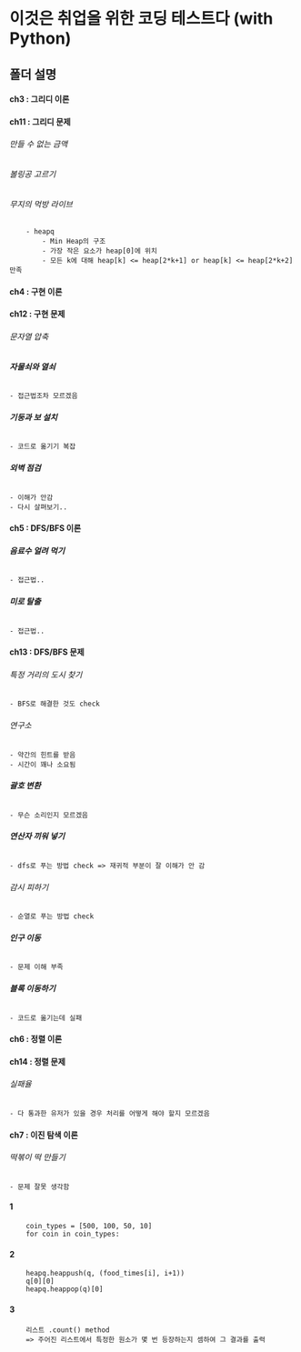 # 이것은 취업을 위한 코딩 테스트다 (with Python)

## 폴더 설명

#### ch3 : 그리디 이론

#### ch11 : 그리디 문제

###### 만들 수 없는 금액

###### 볼링공 고르기

###### 무지의 먹방 라이브

        - heapq
            - Min Heap의 구조
            - 가장 작은 요소가 heap[0]에 위치
            - 모든 k에 대해 heap[k] <= heap[2*k+1] or heap[k] <= heap[2*k+2] 만족

#### ch4 : 구현 이론

#### ch12 : 구현 문제

###### 문자열 압축

###### **자물쇠와 열쇠**

    - 접근법조차 모르겠음

###### **기둥과 보 설치**

    - 코드로 옮기기 복잡

###### **외벽 점검**

    - 이해가 안감
    - 다시 살펴보기..

#### ch5 : DFS/BFS 이론

###### **음료수 얼려 먹기**

    - 접근법..

###### **미로 탈출**

    - 접근법..

#### ch13 : DFS/BFS 문제

###### 특정 거리의 도시 찾기

    - BFS로 해결한 것도 check

###### 연구소

    - 약간의 힌트를 받음
    - 시간이 꽤나 소요됨

###### **괄호 변환**

    - 무슨 소리인지 모르겠음

###### **연산자 끼워 넣기**

    - dfs로 푸는 방법 check => 재귀적 부분이 잘 이해가 안 감

###### 감시 피하기

    - 순열로 푸는 방법 check

###### **인구 이동**

    - 문제 이해 부족

###### **블록 이동하기**

    - 코드로 옮기는데 실패

#### ch6 : 정렬 이론

#### ch14 : 정렬 문제

###### 실패율

    - 다 통과한 유저가 있을 경우 처리를 어떻게 해야 할지 모르겠음

#### ch7 : 이진 탐색 이론

###### 떡볶이 떡 만들기

    - 문제 잘못 생각함

#### 1

```
    coin_types = [500, 100, 50, 10]
    for coin in coin_types:
```

#### 2

```
    heapq.heappush(q, (food_times[i], i+1))
    q[0][0]
    heapq.heappop(q)[0]
```

#### 3

```
    리스트 .count() method
    => 주어진 리스트에서 특정한 원소가 몇 번 등장하는지 셈하여 그 결과를 출력
```
